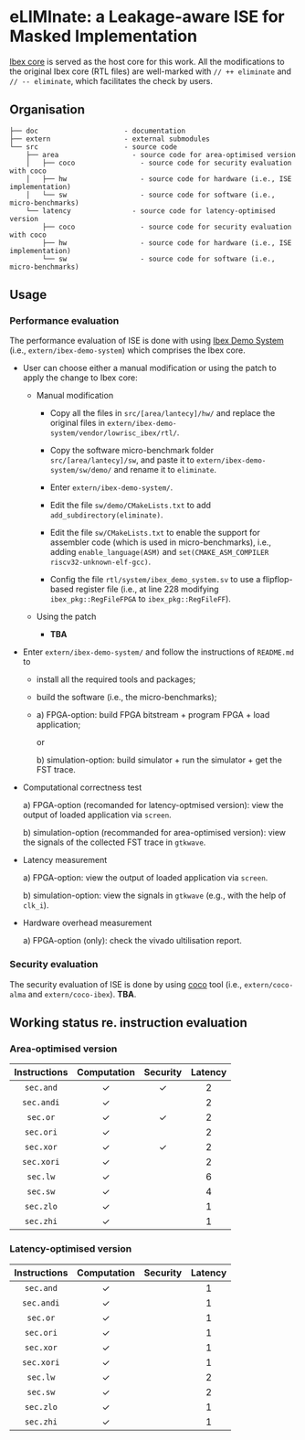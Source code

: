 # eLIMInate: a Leakage-aware ISE for Masked Implementation

[Ibex core](https://github.com/lowRISC/ibex) is served as the host core for this work.
All the modifications to the original Ibex core (RTL files) are well-marked with
`// ++ eliminate` and `// -- eliminate`, which facilitates 
the check by users. 

<!--- ==================================================================== --->

## Organisation
```
├── doc                     - documentation
├── extern                  - external submodules
└── src                     - source code
    ├── area                  - source code for area-optimised version 
    │   ├── coco                - source code for security evaluation with coco     
    │   ├── hw                  - source code for hardware (i.e., ISE implementation)
    │   └── sw                  - source code for software (i.e., micro-benchmarks)
    └── latency               - source code for latency-optimised version
        ├── coco                - source code for security evaluation with coco     
        ├── hw                  - source code for hardware (i.e., ISE implementation)
        └── sw                  - source code for software (i.e., micro-benchmarks)
```

<!--- ==================================================================== --->

## Usage

### Performance evaluation

The performance evaluation of ISE is done with using [Ibex Demo System](https://github.com/lowRISC/ibex-demo-system) (i.e., `extern/ibex-demo-system`) which comprises the Ibex core.

- User can choose either a manual modification or using the patch to apply the change to Ibex core:

  - Manual modification

    - Copy all the files in `src/[area/lantecy]/hw/` and replace the original files in `extern/ibex-demo-system/vendor/lowrisc_ibex/rtl/`.

    - Copy the software micro-benchmark folder `src/[area/lantecy]/sw`, and paste it to `extern/ibex-demo-system/sw/demo/` and rename it to `eliminate`.

    - Enter `extern/ibex-demo-system/`.

    - Edit the file `sw/demo/CMakeLists.txt` to add `add_subdirectory(eliminate)`.

    - Edit the file `sw/CMakeLists.txt` to enable the support for assembler code (which is used in micro-benchmarks), i.e., adding `enable_language(ASM)` and `set(CMAKE_ASM_COMPILER riscv32-unknown-elf-gcc)`.

    - Config the file `rtl/system/ibex_demo_system.sv` to use a flipflop-based register file (i.e., at line 228 modifying `ibex_pkg::RegFileFPGA` to `ibex_pkg::RegFileFF`).

  - Using the patch

    - **TBA**

- Enter `extern/ibex-demo-system/` and follow the instructions of `README.md` to 
  - install all the required tools and packages;
  - build the software (i.e., the micro-benchmarks);
  -  a) FPGA-option: build FPGA bitstream + program FPGA + load application; 

     or

     b) simulation-option: build simulator + run the simulator + get the FST trace.

- Computational correctness test

  a) FPGA-option (recomanded for latency-optmised version): view the output of loaded application via `screen`.

  b) simulation-option (recommanded for area-optimised version): view the signals of the collected FST trace in `gtkwave`. 

- Latency measurement

  a) FPGA-option: view the output of loaded application via `screen`.

  b) simulation-option: view the signals in `gtkwave` (e.g., with the help of `clk_i`).

- Hardware overhead measurement

  a) FPGA-option (only): check the vivado ultilisation report.

### Security evaluation 

The security evaluation of ISE is done by using [coco](https://github.com/IAIK/coco-alma) tool 
(i.e., `extern/coco-alma` and `extern/coco-ibex`).
**TBA**.

<!--- ==================================================================== --->

## Working status re. instruction evaluation

### Area-optimised version 

| Instructions | Computation | Security | Latency | 
| :----------: | :---------: | :------: | :-----: |
| `sec.and`    |     &check; |  &check; |       2 |
| `sec.andi`   |     &check; |          |       2 |
| `sec.or`     |     &check; |  &check; |       2 |
| `sec.ori`    |     &check; |          |       2 |
| `sec.xor`    |     &check; |  &check; |       2 |
| `sec.xori`   |     &check; |          |       2 |
| `sec.lw`     |     &check; |          |       6 |
| `sec.sw`     |     &check; |          |       4 |
| `sec.zlo`    |     &check; |          |       1 |
| `sec.zhi`    |     &check; |          |       1 |

### Latency-optimised version 

| Instructions | Computation | Security | Latency | 
| :----------: | :---------: | :------: | :-----: |
| `sec.and`    |     &check; |          |       1 |
| `sec.andi`   |     &check; |          |       1 |
| `sec.or`     |     &check; |          |       1 |
| `sec.ori`    |     &check; |          |       1 |
| `sec.xor`    |     &check; |          |       1 |
| `sec.xori`   |     &check; |          |       1 |
| `sec.lw`     |     &check; |          |       2 |
| `sec.sw`     |     &check; |          |       2 |
| `sec.zlo`    |     &check; |          |       1 |
| `sec.zhi`    |     &check; |          |       1 |

<!--- ==================================================================== --->
